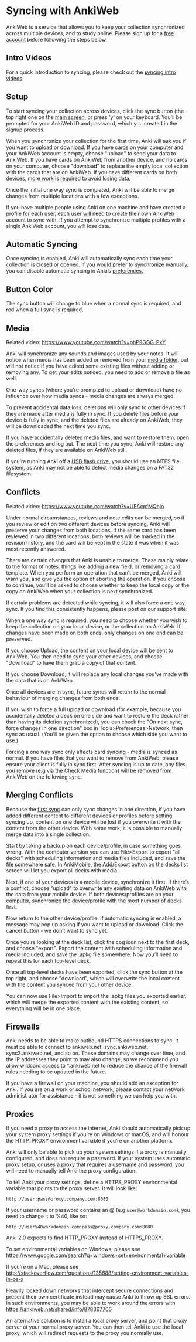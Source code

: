# Syncing with AnkiWeb

<!-- toc -->

AnkiWeb is a service that allows you to keep your collection
synchronized across multiple devices, and to study online. Please sign
up for a [free account](https://ankiweb.net/) before following the steps
below.

## Intro Videos

For a quick introduction to syncing, please check out the
[syncing intro videos](https://www.youtube.com/watch?v=YkiM4DPzSVc&list=PLGgmaKOIHykFoomqkBJAyGiDQ2kyiuTao&yt:cc=on).

## Setup

To start syncing your collection across devices, click the sync button
(the top right one on the [main screen](studying.md#Колоди), or press 'y' on your keyboard.
You’ll be prompted for your AnkiWeb ID and password, which you created
in the signup process.

When you synchronize your collection for the first time, Anki will ask
you if you want to upload or download. If you have cards on your
computer and your AnkiWeb account is empty, choose "upload" to send your
data to AnkiWeb. If you have cards on AnkiWeb from another device, and
no cards on your computer, choose "download" to replace the empty local
collection with the cards that are on AnkiWeb. If you have different
cards on both devices, [more work is required](#merging-conflicts) to
avoid losing data.

Once the initial one way sync is completed, Anki will be able to merge
changes from multiple locations with a few exceptions.

If you have multiple people using Anki on one machine and have created a
profile for each user, each user will need to create their own AnkiWeb
account to sync with. If you attempt to synchronize multiple profiles
with a single AnkiWeb account, you will lose data.

## Automatic Syncing

Once syncing is enabled, Anki will automatically sync each time your
collection is closed or opened. If you would prefer to synchronize
manually, you can disable automatic syncing in Anki’s [preferences.](preferences.md#syncing)

## Button Color

The sync button will change to blue when a normal sync is required,
and red when a full sync is required.

## Media

Related video: <https://www.youtube.com/watch?v=phP9GGG-PxY>

Anki will synchronize any sounds and images used by your notes. It will
notice when media has been added or removed from your [media folder](files.md#file-locations), but
will not notice if you have edited some existing files without adding or
removing any. To get your edits noticed, you need to add or remove a
file as well.

One-way syncs (where you're prompted to upload or download) have no influence over how media
syncs - media changes are always merged.

To prevent accidental data loss, deletions will only sync to other devices if they are made after
media is fully in sync. If you delete files before your device is fully in sync, and the deleted
files are already on AnkiWeb, they will be downloaded the next time you sync.

If you have accidentally deleted media files, and want to restore them, open the preferences
and log out. The next time you sync, Anki will restore any deleted files, if they are available
on AnkiWeb still.

If you’re running Anki off a [USB flash drive](files.md#running-from-a-flash-drive), you should use an NTFS
file system, as Anki may not be able to detect media changes on a FAT32
filesystem.

## Conflicts

Related video: <https://www.youtube.com/watch?v=UEAcpfMQnjo>

Under normal circumstances, reviews and note edits can be merged, so if
you review or edit on two different devices before syncing, Anki will
preserve your changes from both locations. If the same card has been
reviewed in two different locations, both reviews will be marked in the
revision history, and the card will be kept in the state it was when it
was most recently answered.

There are certain changes that Anki is unable to merge. These mainly
relate to the format of notes: things like adding a new field, or
removing a card template. When you perform an operation that can’t be
merged, Anki will warn you, and give you the option of aborting the
operation. If you choose to continue, you’ll be asked to choose whether
to keep the local copy or the copy on AnkiWeb when your collection is
next synchronized.

If certain problems are detected while syncing, it will also force a one
way sync. If you find this consistently happens, please post on our
support site.

When a one way sync is required, you need to choose whether you wish to
keep the collection on your local device, or the collection on AnkiWeb.
If changes have been made on both ends, only changes on one end can be
preserved.

If you choose Upload, the content on your local device will be sent to
AnkiWeb. You then need to sync your other devices, and choose "Download"
to have them grab a copy of that content.

If you choose Download, it will replace any local changes you’ve made
with the data that is on AnkiWeb.

Once all devices are in sync, future syncs will return to the normal
behaviour of merging changes from both ends.

If you wish to force a full upload or download (for example, because you
accidentally deleted a deck on one side and want to restore the deck
rather than having its deletion synchronized), you can check the "On
next sync, force changes in one direction" box in
Tools&gt;Preferences&gt;Network, then sync as usual. (You’ll be given
the option to choose which side you want to use.)

Forcing a one way sync only affects card syncing - media is synced as
normal. If you have files that you want to remove from AnkiWeb, please
ensure your client is fully in sync first. After syncing is up to date,
any files you remove (e.g via the Check Media function) will be removed
from AnkiWeb on the following sync.

## Merging Conflicts

Because the [first sync](#setup) can only sync changes in one
direction, if you have added different content to different devices or
profiles before setting syncing up, content on one device will be lost
if you overwrite it with the content from the other device. With some
work, it is possible to manually merge data into a single collection.

Start by taking a backup on each device/profile, in case something goes
wrong. With the computer version you can use File&gt;Export to export
"all decks" with scheduling information and media files included, and
save the file somewhere safe. In AnkiMobile, the Add/Export button on
the decks list screen will let you export all decks with media.

Next, if one of your devices is a mobile device, synchronize it first.
If there’s a conflict, choose "upload" to overwrite any existing data on
AnkiWeb with the data from your mobile device. If both devices/profiles
are on your computer, synchronize the device/profile with the most
number of decks first.

Now return to the other device/profile. If automatic syncing is enabled,
a message may pop up asking if you want to upload or download. Click the
cancel button - we don’t want to sync yet.

Once you’re looking at the deck list, click the cog icon next to the
first deck, and choose "export". Export the content with scheduling
information and media included, and save the .apkg file somewhere. Now
you’ll need to repeat this for each top-level deck.

Once all top-level decks have been exported, click the sync button at
the top right, and choose "download", which will overwrite the local
content with the content you synced from your other device.

You can now use File&gt;Import to import the .apkg files you exported
earlier, which will merge the exported content with the existing
content, so everything will be in one place.

## Firewalls

Anki needs to be able to make outbound HTTPS connections to sync. It must be
able to connect to ankiweb.net, sync.ankiweb.net, sync2.ankiweb.net, and so on.
These domains may change over time, and the IP addresses they point to may also
change, so we recommend you allow wildcard access to \*.ankiweb.net to reduce
the chance of the firewall rules needing to be updated in the future.

If you have a firewall on your machine, you should add an exception for
Anki. If you are on a work or school network, please contact your
network administrator for assistance - it is not something we can help
you with.

## Proxies

If you need a proxy to access the internet, Anki should automatically
pick up your system proxy settings if you’re on Windows or macOS, and
will honour the HTTP_PROXY environment variable if you’re on another
platform.

Anki will only be able to pick up your system settings if a proxy is
manually configured, and does not require a password. If your system
uses automatic proxy setup, or uses a proxy that requires a username and
password, you will need to manually tell Anki the proxy configuration.

To tell Anki your proxy settings, define a HTTPS_PROXY environmental
variable that points to the proxy server. It will look like:

    http://user:pass@proxy.company.com:8080

If your username or password contains an @ (e.g `user@workdomain.com`),
you need to change it to %40, like so:

    http://user%40workdomain.com:pass@proxy.company.com:8080

Anki 2.0 expects to find HTTP_PROXY instead of HTTPS_PROXY.

To set environmental variables on Windows, please see
<https://www.google.com/search?q=windows+set+environmental+variable>

If you’re on a Mac, please see
<http://stackoverflow.com/questions/135688/setting-environment-variables-in-os-x>

Heavily locked down networks that intercept secure connections and
present their own certificate instead may cause Anki to throw up SSL
errors. In such environments, you may be able to work around the errors
with <https://ankiweb.net/shared/info/878367706>

An alternative solution is to install a local proxy server, and point
that proxy server at your normal proxy server. You can then tell Anki to
use the local proxy, which will redirect requests to the proxy you
normally use.
